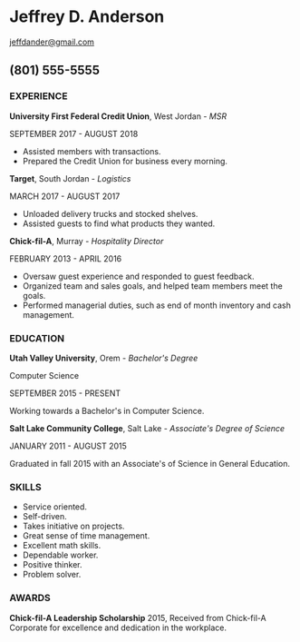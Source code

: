 # Jeffrey D. Anderson

jeffdander@gmail.com

(801) 555-5555
---
### EXPERIENCE

**University First Federal Credit Union**, West Jordan - *MSR*

SEPTEMBER 2017 - AUGUST 2018

- Assisted members with transactions.
- Prepared the Credit Union for business every morning.

**Target**, South Jordan - *Logistics*

MARCH 2017 - AUGUST 2017

- Unloaded delivery trucks and stocked shelves.
- Assisted guests to find what products they wanted.

**Chick-fil-A**, Murray - *Hospitality Director*

FEBRUARY 2013 - APRIL 2016

- Oversaw guest experience and responded to guest feedback.
- Organized team and sales goals, and helped team members meet the goals.
- Performed managerial duties, such as end of month inventory and cash management.

### EDUCATION

**Utah Valley University**, Orem - *Bachelor's Degree*

Computer Science

SEPTEMBER 2015 - PRESENT

Working towards a Bachelor's in Computer Science.

**Salt Lake Community College**, Salt Lake - *Associate's Degree of Science*

JANUARY 2011 - AUGUST 2015

Graduated in fall 2015 with an Associate's of Science in General Education.

### SKILLS

- Service oriented.
- Self-driven.
- Takes initiative on projects.
- Great sense of time management.
- Excellent math skills.
- Dependable worker.
- Positive thinker.
- Problem solver.

### AWARDS

**Chick-fil-A Leadership Scholarship** 2015, Received from Chick-fil-A Corporate for excellence and dedication in the workplace.
